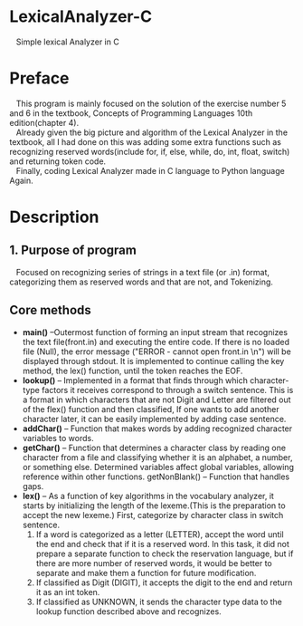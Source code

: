 # LexicalAnalyzer-C
&nbsp;&nbsp; Simple lexical Analyzer in C
# Preface
&nbsp;&nbsp; This program is mainly focused on the solution of the exercise number 5 and 6 in the textbook, Concepts of Programming Languages 10th edition(chapter 4).\
&nbsp;&nbsp; Already given the big picture and algorithm of the Lexical Analyzer in the textbook, all I had done on this was adding some extra functions such as recognizing reserved words(include for, if, else, while, do, int, float, switch) and returning token code. \
&nbsp;&nbsp; Finally, coding Lexical Analyzer made in C language to Python language Again. 
# Description
## 1. Purpose of program
&nbsp;&nbsp; Focused on recognizing series of strings in a text file (or .in) format, categorizing them as reserved words and that are not, and Tokenizing.
## Core methods
* **main()** –Outermost function of forming an input stream that recognizes the text file(front.in) and executing the entire code. If there is no loaded file (Null), the error message ("ERROR - cannot open front.in \n") will be displayed through stdout. It is implemented to continue calling the key method, the lex() function, until the token reaches the EOF.
* **lookup()** – Implemented in a format that finds through which character-type factors it receives correspond to through a switch sentence. This is a format in which characters that are not Digit and Letter are filtered out of the flex() function and then classified, If one wants to add another character later, it can be easily implemented by adding case sentence.
* **addChar()** – Function that makes words by adding recognized character variables to words.
* **getChar()** – Function that determines a character class by reading one character from a file and classifying whether it is an alphabet, a number, or something else. Determined variables affect global variables, allowing reference within other functions.
getNonBlank() – Function that handles gaps.
* **lex()** – As a function of key algorithms in the vocabulary analyzer, it starts by initializing the length of the lexeme.(This is the preparation to accept the new lexeme.) First, categorize by character class in switch sentence.
  1) If a word is categorized as a letter (LETTER), accept the word until the end and check that if it is a reserved word. In this task, it did not prepare a separate function to check the reservation language, but if there are more number of reserved words, it would be better to separate and make them a function for future modification.
  2) If classified as Digit (DIGIT), it accepts the digit to the end and return it as an int token.
  3) If classified as UNKNOWN, it sends the character type data to the lookup function described above and recognizes.

